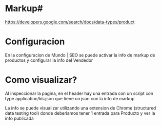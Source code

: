 # Markup# 
https://developers.google.com/search/docs/data-types/product

# Configuracion #
En la configuracion de Mundo | SEO  se puede activar la info de markup de productos y configurar la info del Vendedor


# Como visualizar? #
Al inspeccionar la pagina, en el header hay una entrada con un script con type application/ld+json que tiene un json con la info de markup

La info se puede visualizar utilizando una extension de Chrome (structured data testing tool) donde deberiamos tener 1 entrada para Producto y ver la info publicada
